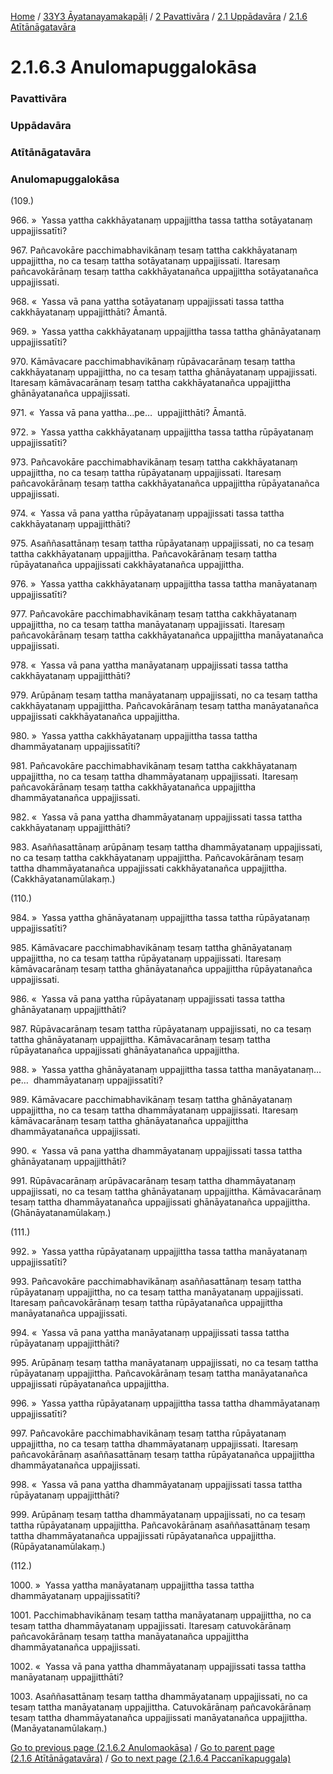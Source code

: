 
[Home](/) / [33Y3 Āyatanayamakapāḷi](../../../../33Y3.md) / [2 Pavattivāra](../../../2.md) / [2.1 Uppādavāra](../../2.1.md) / [2.1.6 Atītānāgatavāra](../2.1.6.md)

# 2.1.6.3 Anulomapuggalokāsa

### Pavattivāra

### Uppādavāra

### Atītānāgatavāra

### Anulomapuggalokāsa

(109.)

966\. »  Yassa yattha cakkhāyatanaṃ uppajjittha tassa tattha sotāyatanaṃ uppajjissatīti?

967\. Pañcavokāre pacchimabhavikānaṃ tesaṃ tattha cakkhāyatanaṃ uppajjittha, no ca tesaṃ tattha sotāyatanaṃ uppajjissati. Itaresaṃ pañcavokārānaṃ tesaṃ tattha cakkhāyatanañca uppajjittha sotāyatanañca uppajjissati.

968\. «  Yassa vā pana yattha sotāyatanaṃ uppajjissati tassa tattha cakkhāyatanaṃ uppajjitthāti? Āmantā.

969\. »  Yassa yattha cakkhāyatanaṃ uppajjittha tassa tattha ghānāyatanaṃ uppajjissatīti?

970\. Kāmāvacare pacchimabhavikānaṃ rūpāvacarānaṃ tesaṃ tattha cakkhāyatanaṃ uppajjittha, no ca tesaṃ tattha ghānāyatanaṃ uppajjissati. Itaresaṃ kāmāvacarānaṃ tesaṃ tattha cakkhāyatanañca uppajjittha ghānāyatanañca uppajjissati.

971\. «  Yassa vā pana yattha…pe…  uppajjitthāti? Āmantā.

972\. »  Yassa yattha cakkhāyatanaṃ uppajjittha tassa tattha rūpāyatanaṃ uppajjissatīti?

973\. Pañcavokāre pacchimabhavikānaṃ tesaṃ tattha cakkhāyatanaṃ uppajjittha, no ca tesaṃ tattha rūpāyatanaṃ uppajjissati. Itaresaṃ pañcavokārānaṃ tesaṃ tattha cakkhāyatanañca uppajjittha rūpāyatanañca uppajjissati.

974\. «  Yassa vā pana yattha rūpāyatanaṃ uppajjissati tassa tattha cakkhāyatanaṃ uppajjitthāti?

975\. Asaññasattānaṃ tesaṃ tattha rūpāyatanaṃ uppajjissati, no ca tesaṃ tattha cakkhāyatanaṃ uppajjittha. Pañcavokārānaṃ tesaṃ tattha rūpāyatanañca uppajjissati cakkhāyatanañca uppajjittha.

976\. »  Yassa yattha cakkhāyatanaṃ uppajjittha tassa tattha manāyatanaṃ uppajjissatīti?

977\. Pañcavokāre pacchimabhavikānaṃ tesaṃ tattha cakkhāyatanaṃ uppajjittha, no ca tesaṃ tattha manāyatanaṃ uppajjissati. Itaresaṃ pañcavokārānaṃ tesaṃ tattha cakkhāyatanañca uppajjittha manāyatanañca uppajjissati.

978\. «  Yassa vā pana yattha manāyatanaṃ uppajjissati tassa tattha cakkhāyatanaṃ uppajjitthāti?

979\. Arūpānaṃ tesaṃ tattha manāyatanaṃ uppajjissati, no ca tesaṃ tattha cakkhāyatanaṃ uppajjittha. Pañcavokārānaṃ tesaṃ tattha manāyatanañca uppajjissati cakkhāyatanañca uppajjittha.

980\. »  Yassa yattha cakkhāyatanaṃ uppajjittha tassa tattha dhammāyatanaṃ uppajjissatīti?

981\. Pañcavokāre pacchimabhavikānaṃ tesaṃ tattha cakkhāyatanaṃ uppajjittha, no ca tesaṃ tattha dhammāyatanaṃ uppajjissati. Itaresaṃ pañcavokārānaṃ tesaṃ tattha cakkhāyatanañca uppajjittha dhammāyatanañca uppajjissati.

982\. «  Yassa vā pana yattha dhammāyatanaṃ uppajjissati tassa tattha cakkhāyatanaṃ uppajjitthāti?

983\. Asaññasattānaṃ arūpānaṃ tesaṃ tattha dhammāyatanaṃ uppajjissati, no ca tesaṃ tattha cakkhāyatanaṃ uppajjittha. Pañcavokārānaṃ tesaṃ tattha dhammāyatanañca uppajjissati cakkhāyatanañca uppajjittha. (Cakkhāyatanamūlakaṃ.)

(110.)

984\. »  Yassa yattha ghānāyatanaṃ uppajjittha tassa tattha rūpāyatanaṃ uppajjissatīti?

985\. Kāmāvacare pacchimabhavikānaṃ tesaṃ tattha ghānāyatanaṃ uppajjittha, no ca tesaṃ tattha rūpāyatanaṃ uppajjissati. Itaresaṃ kāmāvacarānaṃ tesaṃ tattha ghānāyatanañca uppajjittha rūpāyatanañca uppajjissati.

986\. «  Yassa vā pana yattha rūpāyatanaṃ uppajjissati tassa tattha ghānāyatanaṃ uppajjitthāti?

987\. Rūpāvacarānaṃ tesaṃ tattha rūpāyatanaṃ uppajjissati, no ca tesaṃ tattha ghānāyatanaṃ uppajjittha. Kāmāvacarānaṃ tesaṃ tattha rūpāyatanañca uppajjissati ghānāyatanañca uppajjittha.

988\. »  Yassa yattha ghānāyatanaṃ uppajjittha tassa tattha manāyatanaṃ…pe…  dhammāyatanaṃ uppajjissatīti?

989\. Kāmāvacare pacchimabhavikānaṃ tesaṃ tattha ghānāyatanaṃ uppajjittha, no ca tesaṃ tattha dhammāyatanaṃ uppajjissati. Itaresaṃ kāmāvacarānaṃ tesaṃ tattha ghānāyatanañca uppajjittha dhammāyatanañca uppajjissati.

990\. «  Yassa vā pana yattha dhammāyatanaṃ uppajjissati tassa tattha ghānāyatanaṃ uppajjitthāti?

991\. Rūpāvacarānaṃ arūpāvacarānaṃ tesaṃ tattha dhammāyatanaṃ uppajjissati, no ca tesaṃ tattha ghānāyatanaṃ uppajjittha. Kāmāvacarānaṃ tesaṃ tattha dhammāyatanañca uppajjissati ghānāyatanañca uppajjittha. (Ghānāyatanamūlakaṃ.)

(111.)

992\. »  Yassa yattha rūpāyatanaṃ uppajjittha tassa tattha manāyatanaṃ uppajjissatīti?

993\. Pañcavokāre pacchimabhavikānaṃ asaññasattānaṃ tesaṃ tattha rūpāyatanaṃ uppajjittha, no ca tesaṃ tattha manāyatanaṃ uppajjissati. Itaresaṃ pañcavokārānaṃ tesaṃ tattha rūpāyatanañca uppajjittha manāyatanañca uppajjissati.

994\. «  Yassa vā pana yattha manāyatanaṃ uppajjissati tassa tattha rūpāyatanaṃ uppajjitthāti?

995\. Arūpānaṃ tesaṃ tattha manāyatanaṃ uppajjissati, no ca tesaṃ tattha rūpāyatanaṃ uppajjittha. Pañcavokārānaṃ tesaṃ tattha manāyatanañca uppajjissati rūpāyatanañca uppajjittha.

996\. »  Yassa yattha rūpāyatanaṃ uppajjittha tassa tattha dhammāyatanaṃ uppajjissatīti?

997\. Pañcavokāre pacchimabhavikānaṃ tesaṃ tattha rūpāyatanaṃ uppajjittha, no ca tesaṃ tattha dhammāyatanaṃ uppajjissati. Itaresaṃ pañcavokārānaṃ asaññasattānaṃ tesaṃ tattha rūpāyatanañca uppajjittha dhammāyatanañca uppajjissati.

998\. «  Yassa vā pana yattha dhammāyatanaṃ uppajjissati tassa tattha rūpāyatanaṃ uppajjitthāti?

999\. Arūpānaṃ tesaṃ tattha dhammāyatanaṃ uppajjissati, no ca tesaṃ tattha rūpāyatanaṃ uppajjittha. Pañcavokārānaṃ asaññasattānaṃ tesaṃ tattha dhammāyatanañca uppajjissati rūpāyatanañca uppajjittha. (Rūpāyatanamūlakaṃ.)

(112.)

1000\. »  Yassa yattha manāyatanaṃ uppajjittha tassa tattha dhammāyatanaṃ uppajjissatīti?

1001\. Pacchimabhavikānaṃ tesaṃ tattha manāyatanaṃ uppajjittha, no ca tesaṃ tattha dhammāyatanaṃ uppajjissati. Itaresaṃ catuvokārānaṃ pañcavokārānaṃ tesaṃ tattha manāyatanañca uppajjittha dhammāyatanañca uppajjissati.

1002\. «  Yassa vā pana yattha dhammāyatanaṃ uppajjissati tassa tattha manāyatanaṃ uppajjitthāti?

1003\. Asaññasattānaṃ tesaṃ tattha dhammāyatanaṃ uppajjissati, no ca tesaṃ tattha manāyatanaṃ uppajjittha. Catuvokārānaṃ pañcavokārānaṃ tesaṃ tattha dhammāyatanañca uppajjissati manāyatanañca uppajjittha. (Manāyatanamūlakaṃ.)

[Go to previous page (2.1.6.2 Anulomaokāsa)](2.1.6.2.md) / [Go to parent page (2.1.6 Atītānāgatavāra)](../2.1.6.md) / [Go to next page (2.1.6.4 Paccanīkapuggala)](2.1.6.4.md)



